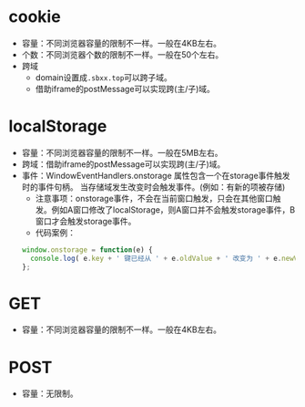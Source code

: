 # cookie
* 容量：不同浏览器容量的限制不一样。一般在4KB左右。
* 个数：不同浏览器个数的限制不一样。一般在50个左右。
* 跨域
    - domain设置成```.sbxx.top```可以跨子域。
    - 借助iframe的postMessage可以实现跨(主/子)域。

# localStorage
* 容量：不同浏览器容量的限制不一样。一般在5MB左右。
* 跨域：借助iframe的postMessage可以实现跨(主/子)域。
* 事件：WindowEventHandlers.onstorage 属性包含一个在storage事件触发时的事件句柄。 当存储域发生改变时会触发事件。(例如：有新的项被存储)
    - 注意事项：onstorage事件，不会在当前窗口触发，只会在其他窗口触发。例如A窗口修改了localStorage，则A窗口并不会触发storage事件，B窗口才会触发storage事件。
    - 代码案例：
    ```javascript
    window.onstorage = function(e) {
      console.log( e.key + ' 键已经从 ' + e.oldValue + ' 改变为 ' + e.newValue + '.');
    };
    ```

# GET
* 容量：不同浏览器容量的限制不一样。一般在4KB左右。

# POST
* 容量：无限制。
